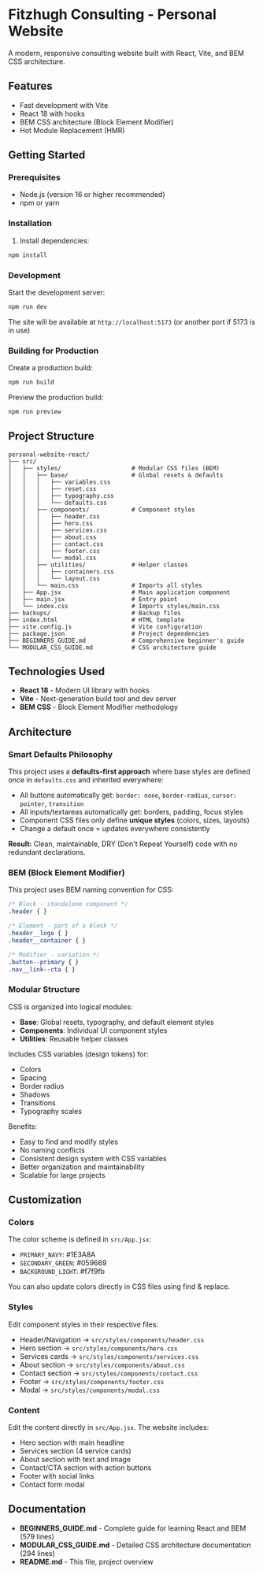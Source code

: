 # Fitzhugh Consulting - Personal Website

A modern, responsive consulting website built with React, Vite, and BEM CSS architecture.

## Features

- Fast development with Vite
- React 18 with hooks
- BEM CSS architecture (Block Element Modifier)
- Hot Module Replacement (HMR)

## Getting Started

### Prerequisites

- Node.js (version 16 or higher recommended)
- npm or yarn

### Installation

1. Install dependencies:
```bash
npm install
```

### Development

Start the development server:
```bash
npm run dev
```

The site will be available at `http://localhost:5173` (or another port if 5173 is in use)

### Building for Production

Create a production build:
```bash
npm run build
```

Preview the production build:
```bash
npm run preview
```

## Project Structure

```
personal-website-react/
├── src/
│   ├── styles/                    # Modular CSS files (BEM)
│   │   ├── base/                  # Global resets & defaults
│   │   │   ├── variables.css
│   │   │   ├── reset.css
│   │   │   ├── typography.css
│   │   │   └── defaults.css
│   │   ├── components/            # Component styles
│   │   │   ├── header.css
│   │   │   ├── hero.css
│   │   │   ├── services.css
│   │   │   ├── about.css
│   │   │   ├── contact.css
│   │   │   ├── footer.css
│   │   │   └── modal.css
│   │   ├── utilities/             # Helper classes
│   │   │   ├── containers.css
│   │   │   └── layout.css
│   │   └── main.css               # Imports all styles
│   ├── App.jsx                    # Main application component
│   ├── main.jsx                   # Entry point
│   └── index.css                  # Imports styles/main.css
├── backups/                       # Backup files
├── index.html                     # HTML template
├── vite.config.js                 # Vite configuration
├── package.json                   # Project dependencies
├── BEGINNERS_GUIDE.md             # Comprehensive beginner's guide
└── MODULAR_CSS_GUIDE.md           # CSS architecture guide
```

## Technologies Used

- **React 18** - Modern UI library with hooks
- **Vite** - Next-generation build tool and dev server
- **BEM CSS** - Block Element Modifier methodology

## Architecture

### Smart Defaults Philosophy

This project uses a **defaults-first approach** where base styles are defined once in `defaults.css` and inherited everywhere:

- All buttons automatically get: `border: none`, `border-radius`, `cursor: pointer`, `transition`
- All inputs/textareas automatically get: borders, padding, focus styles
- Component CSS files only define **unique styles** (colors, sizes, layouts)
- Change a default once = updates everywhere consistently

**Result:** Clean, maintainable, DRY (Don't Repeat Yourself) code with no redundant declarations.

### BEM (Block Element Modifier)

This project uses BEM naming convention for CSS:

```css
/* Block - standalone component */
.header { }

/* Element - part of a block */
.header__logo { }
.header__container { }

/* Modifier - variation */
.button--primary { }
.nav__link--cta { }
```

### Modular Structure

CSS is organized into logical modules:
- **Base**: Global resets, typography, and default element styles
- **Components**: Individual UI component styles
- **Utilities**: Reusable helper classes

Includes CSS variables (design tokens) for:
- Colors
- Spacing
- Border radius
- Shadows
- Transitions
- Typography scales

Benefits:
- Easy to find and modify styles
- No naming conflicts
- Consistent design system with CSS variables
- Better organization and maintainability
- Scalable for large projects

## Customization

### Colors

The color scheme is defined in `src/App.jsx`:
- `PRIMARY_NAVY`: #1E3A8A
- `SECONDARY_GREEN`: #059669
- `BACKGROUND_LIGHT`: #f7f9fb

You can also update colors directly in CSS files using find & replace.

### Styles

Edit component styles in their respective files:
- Header/Navigation → `src/styles/components/header.css`
- Hero section → `src/styles/components/hero.css`
- Services cards → `src/styles/components/services.css`
- About section → `src/styles/components/about.css`
- Contact section → `src/styles/components/contact.css`
- Footer → `src/styles/components/footer.css`
- Modal → `src/styles/components/modal.css`

### Content

Edit the content directly in `src/App.jsx`. The website includes:
- Hero section with main headline
- Services section (4 service cards)
- About section with text and image
- Contact/CTA section with action buttons
- Footer with social links
- Contact form modal

## Documentation

- **BEGINNERS_GUIDE.md** - Complete guide for learning React and BEM (579 lines)
- **MODULAR_CSS_GUIDE.md** - Detailed CSS architecture documentation (294 lines)
- **README.md** - This file, project overview

